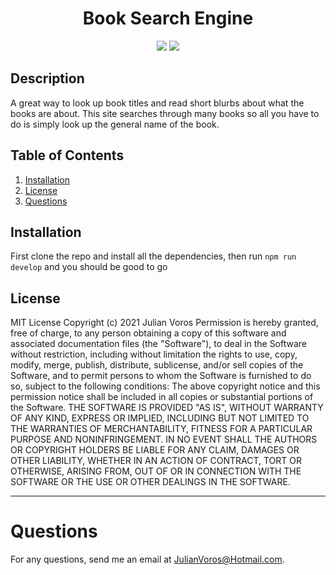 <h1 align="center"><strong>Book Search Engine</strong></h1>
<p align="center">
  <img src="https://img.shields.io/github/languages/top/JuVoros/book-search">
  <img src="https://img.shields.io/badge/License-MIT-blue.svg">
</p>

## Description

A great way to look up book titles and read short blurbs about what the books are about. This site searches through many books so all you have to do is simply look up the general name of the book.
## Table of Contents
1. [Installation](#installation)
3. [License](#license)
6. [Questions](#questions)
    
## Installation
First clone the repo and install all the dependencies, then run `npm run develop` and you should be good to go

## License
MIT License
Copyright (c) 2021 Julian Voros
Permission is hereby granted, free of charge, to any person obtaining a copy
of this software and associated documentation files (the "Software"), to deal
in the Software without restriction, including without limitation the rights
to use, copy, modify, merge, publish, distribute, sublicense, and/or sell
copies of the Software, and to permit persons to whom the Software is
furnished to do so, subject to the following conditions:
The above copyright notice and this permission notice shall be included in all
copies or substantial portions of the Software.
THE SOFTWARE IS PROVIDED "AS IS", WITHOUT WARRANTY OF ANY KIND, EXPRESS OR
IMPLIED, INCLUDING BUT NOT LIMITED TO THE WARRANTIES OF MERCHANTABILITY,
FITNESS FOR A PARTICULAR PURPOSE AND NONINFRINGEMENT. IN NO EVENT SHALL THE
AUTHORS OR COPYRIGHT HOLDERS BE LIABLE FOR ANY CLAIM, DAMAGES OR OTHER
LIABILITY, WHETHER IN AN ACTION OF CONTRACT, TORT OR OTHERWISE, ARISING FROM,
OUT OF OR IN CONNECTION WITH THE SOFTWARE OR THE USE OR OTHER DEALINGS IN THE
SOFTWARE.

---
# Questions
For any questions, send me an email at JulianVoros@Hotmail.com.
